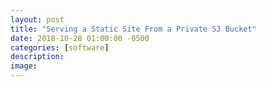 ```yaml
---
layout: post
title: "Serving a Static Site From a Private S3 Bucket"
date: 2018-10-28 01:00:00 -0500
categories: [software]
description:  
image: 
---
```


